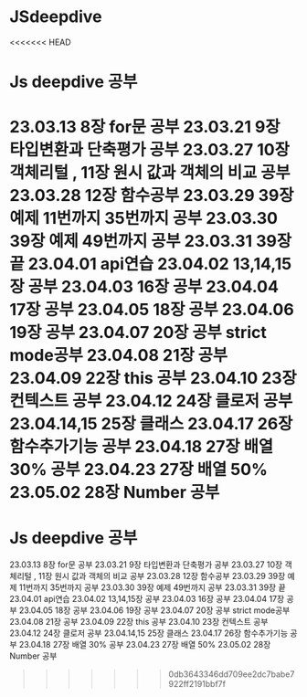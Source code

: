 # JSdeepdive

<<<<<<< HEAD
# Js deepdive 공부

23.03.13 8장 for문 공부
23.03.21 9장 타입변환과 단축평가 공부
23.03.27 10장 객체리털 , 11장 원시 값과 객체의 비교 공부
23.03.28 12장 함수공부
23.03.29 39장 예제 11번까지 35번까지 공부
23.03.30 39장 예제 49번까지 공부
23.03.31 39장 끝
23.04.01 api연습
23.04.02 13,14,15장 공부
23.04.03 16장 공부
23.04.04 17장 공부
23.04.05 18장 공부
23.04.06 19장 공부
23.04.07 20장 공부 strict mode공부
23.04.08 21장 공부
23.04.09 22장 this 공부
23.04.10 23장 컨텍스트 공부
23.04.12 24장 클로저 공부
23.04.14,15 25장 클래스
23.04.17 26장 함수추가기능 공부
23.04.18 27장 배열 30% 공부
23.04.23 27장 배열 50%
23.05.02 28장 Number 공부
=======
# Js deepdive 공부 <br>
 23.03.13 8장 for문 공부
 23.03.21 9장 타입변환과 단축평가 공부
 23.03.27 10장 객체리털 , 11장 원시 값과 객체의 비교 공부
 23.03.28 12장 함수공부
 23.03.29 39장 예제 11번까지 35번까지 공부
 23.03.30 39장 예제 49번까지 공부
 23.03.31 39장 끝
 23.04.01 api연습
 23.04.02 13,14,15장 공부
 23.04.03 16장 공부
 23.04.04 17장 공부
 23.04.05 18장 공부
 23.04.06 19장 공부
 23.04.07 20장 공부 strict mode공부
 23.04.08 21장 공부
 23.04.09 22장 this 공부
 23.04.10 23장 컨텍스트 공부
 23.04.12 24장 클로저 공부
 23.04.14,15 25장 클래스 
 23.04.17 26장 함수추가기능 공부
 23.04.18 27장 배열 30% 공부
 23.04.23 27장 배열 50% 
 23.05.02 28장 Number 공부
>>>>>>> 0db3643346dd709ee2dc7babe7922ff2191bbf7f

